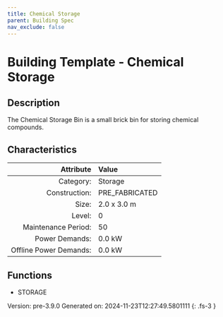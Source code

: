 ```yaml
---
title: Chemical Storage
parent: Building Spec
nav_exclude: false
---
```

# Building Template - Chemical Storage

## Description
The Chemical Storage Bin is a small brick bin for storing chemical compounds.

## Characteristics

| Attribute      | Value |
|--------:|:------|
|Category:|Storage|
|Construction:|PRE_FABRICATED|
|Size:|2.0 x 3.0 m|
|Level:|0|
|Maintenance Period:|50|
|Power Demands:|0.0 kW|
|Offline Power Demands:|0.0 kW|


## Functions
      
- STORAGE




Version: pre-3.9.0 Generated on: 2024-11-23T12:27:49.5801111
{: .fs-3 }